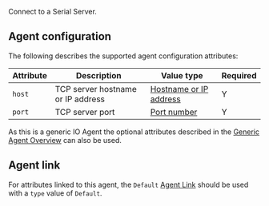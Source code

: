 Connect to a Serial Server.

## Agent configuration
The following describes the supported agent configuration attributes:

| Attribute | Description | Value type | Required |
| ------------- | ------------- | ------------- | ------------- |
| `host` | TCP server hostname or IP address | [Hostname or IP address](https://github.com/openremote/openremote/blob/master/model/src/main/java/org/openremote/model/value/ValueType.java#L153) | Y |
| `port` | TCP server port | [Port number](https://github.com/openremote/openremote/blob/master/model/src/main/java/org/openremote/model/value/ValueType.java#L148) | Y |

As this is a generic IO Agent the optional attributes described in the [Generic Agent Overview](https://github.com/openremote/openremote/wiki/User-Guide:-Agent-Overview#generic-agents-io-agents) can also be used.

## Agent link
For attributes linked to this agent, the `Default` [Agent Link](./User-Guide:-Agent-Overview#agent-links) should be used with a `type` value of `Default`.
